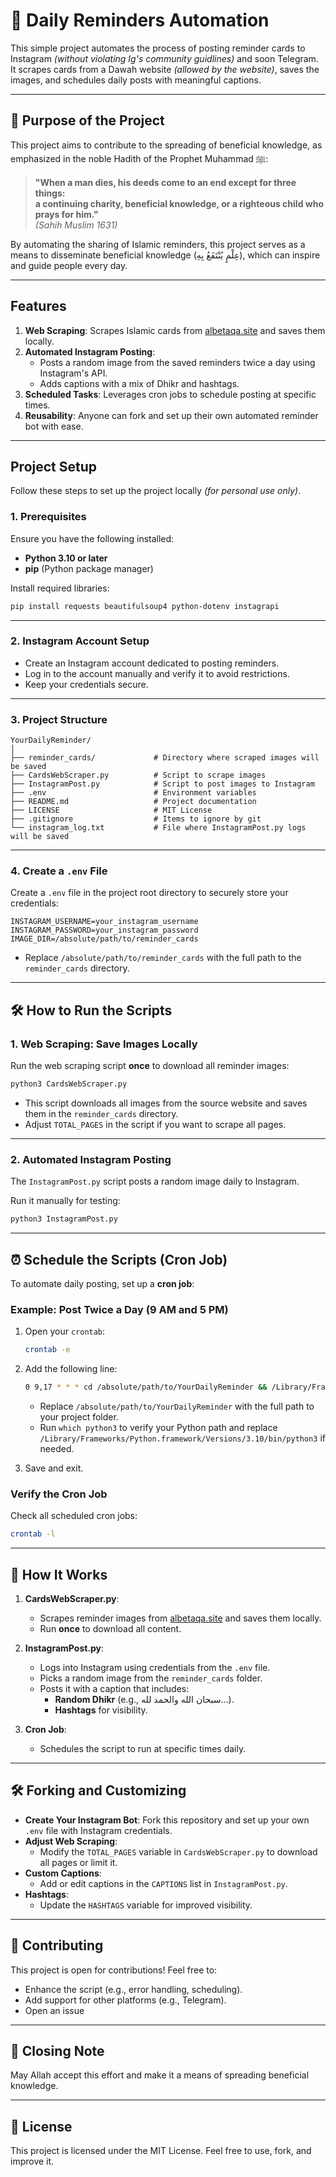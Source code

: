 # 📜 Daily Reminders Automation

This simple project automates the process of posting reminder cards to Instagram _(without violating Ig's community guidlines)_ and soon Telegram. It scrapes cards from a Dawah website _(allowed by the website)_, saves the images, and schedules daily posts with meaningful captions. 

---

## 🕌 **Purpose of the Project**

This project aims to contribute to the spreading of beneficial knowledge, as emphasized in the noble Hadith of the Prophet Muhammad ﷺ:

> **"When a man dies, his deeds come to an end except for three things:  
> a continuing charity, beneficial knowledge, or a righteous child who prays for him."**  
> _(Sahih Muslim 1631)_

By automating the sharing of Islamic reminders, this project serves as a means to disseminate beneficial knowledge (عِلْمٍ يُنْتَفَعُ بِهِ), which can inspire and guide people every day.

---

## **Features**

1. **Web Scraping**: Scrapes Islamic cards from [albetaqa.site](https://www.albetaqa.site) and saves them locally.
2. **Automated Instagram Posting**:  
   - Posts a random image from the saved reminders twice a day using Instagram's API.
   - Adds captions with a mix of Dhikr and hashtags.
3. **Scheduled Tasks**: Leverages cron jobs to schedule posting at specific times.
4. **Reusability**: Anyone can fork and set up their own automated reminder bot with ease.

---

## **Project Setup**

Follow these steps to set up the project locally _(for personal use only)_.

### **1. Prerequisites**
Ensure you have the following installed:
- **Python 3.10 or later**
- **pip** (Python package manager)

Install required libraries:
```bash
pip install requests beautifulsoup4 python-dotenv instagrapi
```

---

### **2. Instagram Account Setup**

- Create an Instagram account dedicated to posting reminders.
- Log in to the account manually and verify it to avoid restrictions.
- Keep your credentials secure.

---

### **3. Project Structure**

```
YourDailyReminder/
│
├── reminder_cards/             # Directory where scraped images will be saved
├── CardsWebScraper.py          # Script to scrape images
├── InstagramPost.py            # Script to post images to Instagram
├── .env                        # Environment variables
├── README.md                   # Project documentation
├── LICENSE                     # MIT License
├── .gitignore                  # Items to ignore by git
└── instagram_log.txt           # File where InstagramPost.py logs will be saved
```

---

### **4. Create a `.env` File**

Create a `.env` file in the project root directory to securely store your credentials:

```env
INSTAGRAM_USERNAME=your_instagram_username
INSTAGRAM_PASSWORD=your_instagram_password
IMAGE_DIR=/absolute/path/to/reminder_cards
```

- Replace `/absolute/path/to/reminder_cards` with the full path to the `reminder_cards` directory.

---

## **🛠️ How to Run the Scripts**

### **1. Web Scraping: Save Images Locally**

Run the web scraping script **once** to download all reminder images:

```bash
python3 CardsWebScraper.py
```

- This script downloads all images from the source website and saves them in the `reminder_cards` directory.
- Adjust `TOTAL_PAGES` in the script if you want to scrape all pages.

---

### **2. Automated Instagram Posting**

The `InstagramPost.py` script posts a random image daily to Instagram.

Run it manually for testing:
```bash
python3 InstagramPost.py
```

---

## **⏰ Schedule the Scripts (Cron Job)**

To automate daily posting, set up a **cron job**:

### Example: Post Twice a Day (9 AM and 5 PM)

1. Open your `crontab`:
   ```bash
   crontab -e
   ```

2. Add the following line:

   ```bash
   0 9,17 * * * cd /absolute/path/to/YourDailyReminder && /Library/Frameworks/Python.framework/Versions/3.10/bin/python3 InstagramPost.py >> instagram_log.txt 2>&1
   ```

   - Replace `/absolute/path/to/YourDailyReminder` with the full path to your project folder.
   - Run `which python3` to verify your Python path and replace `/Library/Frameworks/Python.framework/Versions/3.10/bin/python3` if needed.

3. Save and exit.

### **Verify the Cron Job**

Check all scheduled cron jobs:
```bash
crontab -l
```

---

## **📜 How It Works**

1. **CardsWebScraper.py**:
   - Scrapes reminder images from [albetaqa.site](https://www.albetaqa.site) and saves them locally.
   - Run **once** to download all content.

2. **InstagramPost.py**:
   - Logs into Instagram using credentials from the `.env` file.
   - Picks a random image from the `reminder_cards` folder.
   - Posts it with a caption that includes:
     - **Random Dhikr** (e.g., سبحان الله والحمد لله...).
     - **Hashtags** for visibility.

3. **Cron Job**:
   - Schedules the script to run at specific times daily.

---

## **🛠️ Forking and Customizing**

- **Create Your Instagram Bot**: Fork this repository and set up your own `.env` file with Instagram credentials.
- **Adjust Web Scraping**:
   - Modify the `TOTAL_PAGES` variable in `CardsWebScraper.py` to download all pages or limit it.
- **Custom Captions**:
   - Add or edit captions in the `CAPTIONS` list in `InstagramPost.py`.
- **Hashtags**:
   - Update the `HASHTAGS` variable for improved visibility.

---

## **🌟 Contributing**

This project is open for contributions! Feel free to:
- Enhance the script (e.g., error handling, scheduling).
- Add support for other platforms (e.g., Telegram).
- Open an issue

---

## **🥋 Closing Note**

May Allah accept this effort and make it a means of spreading beneficial knowledge.

---

## **🔗 License**
This project is licensed under the MIT License. Feel free to use, fork, and improve it.

